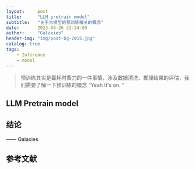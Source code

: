 ```yaml
---
layout:     post
title:      "LLM pretrain model"
subtitle:   "关于大模型的预训练相关的概念"
date:       2023-04-26 22:24:00
author:     "Galaxies"
header-img: "img/post-bg-2015.jpg"
catalog: true
tags:
    - Inference
    - model
---
```



>
> 预训练其实是最耗时费力的一件事情，涉及数据清洗、推理结果的评估，我们需要了解一下预训练的概念
> “Yeah It's on. ”
>  
>  


## LLM Pretrain model



## 结论



—— Galaxies

## 参考文献
